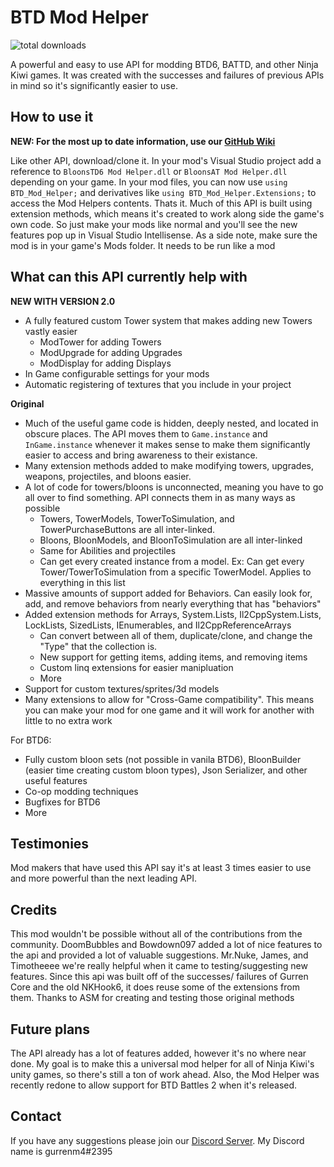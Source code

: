 # BTD Mod Helper
![total downloads](https://img.shields.io/github/downloads/gurrenm3/BTD-Mod-Helper/total "total downloads for API")

A powerful and easy to use API for modding BTD6, BATTD, and other Ninja Kiwi games. It was created with the successes and failures of previous APIs in mind so it's significantly easier to use.

## How to use it

**NEW: For the most up to date information, use our [GitHub Wiki](https://github.com/gurrenm3/BTD-Mod-Helper/wiki)**


Like other API, download/clone it. In your mod's Visual Studio project add a reference to `BloonsTD6 Mod Helper.dll` or `BloonsAT Mod Helper.dll` depending on your game. In your mod files, you can now use `using BTD_Mod_Helper;` and derivatives like `using BTD_Mod_Helper.Extensions;` to access the Mod Helpers contents. Thats it. Much of this API is built using extension methods, which means it's created to work along side the game's own code. So just make your mods like normal and you'll see the new features pop up in Visual Studio Intellisense. As a side note, make sure the mod is in your game's Mods folder. It needs to be run like a mod

## What can this API currently help with

**NEW WITH VERSION 2.0**
- A fully featured custom Tower system that makes adding new Towers vastly easier
  - ModTower for adding Towers
  - ModUpgrade for adding Upgrades
  - ModDisplay for adding Displays
- In Game configurable settings for your mods
- Automatic registering of textures that you include in your project

**Original**

- Much of the useful game code is hidden, deeply nested, and located in obscure places. The API moves them to `Game.instance` and `InGame.instance` whenever it makes sense to make them significantly easier to access and bring awareness to their existance.
- Many extension methods added to make modifying towers, upgrades, weapons, projectiles, and bloons easier.
- A lot of code for towers/bloons is unconnected, meaning you have to go all over to find something. API connects them in as many ways as possible
  - Towers, TowerModels, TowerToSimulation, and TowerPurchaseButtons are all inter-linked.
  - Bloons, BloonModels, and BloonToSimulation are all inter-linked
  - Same for Abilities and projectiles
  - Can get every created instance from a model. Ex: Can get every Tower/TowerToSimulation from a specific TowerModel. Applies to everything in this list
- Massive amounts of support added for Behaviors. Can easily look for, add, and remove behaviors from nearly everything that has "behaviors"
- Added extension methods for Arrays, System.Lists, Il2CppSystem.Lists, LockLists, SizedLists, IEnumerables, and Il2CppReferenceArrays
  - Can convert between all of them, duplicate/clone, and change the "Type" that the collection is.
  - New support for getting items, adding items, and removing items
  - Custom linq extensions for easier manipluation
  - More
- Support for custom textures/sprites/3d models
- Many extensions to allow for "Cross-Game compatibility". This means you can make your mod for one game and it will work for another with little to no extra work

For BTD6:
- Fully custom bloon sets (not possible in vanila BTD6), BloonBuilder (easier time creating custom bloon types), Json Serializer, and other useful features
- Co-op modding techniques
- Bugfixes for BTD6
- More

## Testimonies
Mod makers that have used this API say it's at least 3 times easier to use and more powerful than the next leading API. 

## Credits
This mod wouldn't be possible without all of the contributions from the community. DoomBubbles and Bowdown097 added a lot of nice features to the api and provided a lot of valuable suggestions. Mr.Nuke, James, and Timotheeee we're really helpful when it came to testing/suggesting new features. Since this api was built off of the successes/ failures of Gurren Core and the old NKHook6, it does reuse some of the extensions from them. Thanks to ASM for creating and testing those original methods

## Future plans
The API already has a lot of features added, however it's no where near done. My goal is to make this a universal mod helper for all of Ninja Kiwi's unity games, so there's still a ton of work ahead. Also, the Mod Helper was recently redone to allow support for BTD Battles 2 when it's released.

## Contact
If you have any suggestions please join our [Discord Server](https://discord.gg/NnD6nRH). My Discord name is gurrenm4#2395
